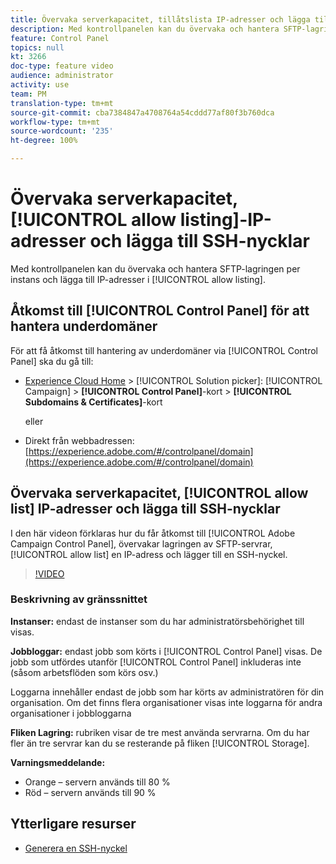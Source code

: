 ```yaml
---
title: Övervaka serverkapacitet, tillåtslista IP-adresser och lägga till SSH-nycklar
description: Med kontrollpanelen kan du övervaka och hantera SFTP-lagringen per instans och lägga till IP-adresser i tillåtelselistor.
feature: Control Panel
topics: null
kt: 3266
doc-type: feature video
audience: administrator
activity: use
team: PM
translation-type: tm+mt
source-git-commit: cba7384847a4708764a54cddd77af80f3b760dca
workflow-type: tm+mt
source-wordcount: '235'
ht-degree: 100%

---
```



# Övervaka serverkapacitet, [!UICONTROL allow listing]-IP-adresser och lägga till SSH-nycklar

Med kontrollpanelen kan du övervaka och hantera SFTP-lagringen per instans och lägga till IP-adresser i [!UICONTROL allow listing].

## Åtkomst till [!UICONTROL Control Panel] för att hantera underdomäner

För att få åtkomst till hantering av underdomäner via [!UICONTROL Control Panel] ska du gå till:

* [Experience Cloud Home](https://experience.adobe.com/#/home) > [!UICONTROL Solution picker]: [!UICONTROL Campaign] > **[!UICONTROL Control Panel]**-kort > **[!UICONTROL Subdomains & Certificates]**-kort

   eller
* Direkt från webbadressen: [https://experience.adobe.com/#/controlpanel/domain](https://experience.adobe.com/#/controlpanel/domain)

## Övervaka serverkapacitet, [!UICONTROL allow list] IP-adresser och lägga till SSH-nycklar

I den här videon förklaras hur du får åtkomst till [!UICONTROL Adobe Campaign Control Panel], övervakar lagringen av SFTP-servrar, [!UICONTROL allow list] en IP-adress och lägger till en SSH-nyckel.

>[!VIDEO](https://video.tv.adobe.com/v/27270?quality=12)

### Beskrivning av gränssnittet

**Instanser:** endast de instanser som du har administratörsbehörighet till visas.

**Jobbloggar:** endast jobb som körts i [!UICONTROL Control Panel] visas. De jobb som utfördes utanför [!UICONTROL Control Panel] inkluderas inte (såsom arbetsflöden som körs osv.)

Loggarna innehåller endast de jobb som har körts av administratören för din organisation. Om det finns flera organisationer visas inte loggarna för andra organisationer i jobbloggarna

**Fliken Lagring:** rubriken visar de tre mest använda servrarna. Om du har fler än tre servrar kan du se resterande på fliken [!UICONTROL Storage].

**Varningsmeddelande:**

* Orange – servern används till 80 %
* Röd – servern används till 90 %

## Ytterligare resurser

* [Generera en SSH-nyckel](./generate-ssh-key.md)
